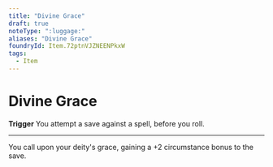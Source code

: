 ```yaml
---
title: "Divine Grace"
draft: true
noteType: ":luggage:"
aliases: "Divine Grace"
foundryId: Item.72ptnVJZNEENPkxW
tags:
  - Item
---
```


# Divine Grace

**Trigger** You attempt a save against a spell, before you roll.

* * *

You call upon your deity's grace, gaining a +2 circumstance bonus to the save.
